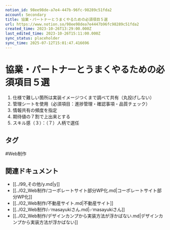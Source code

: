 ```yaml
---
notion_id: 98ee98de-a7e4-447b-96fc-98289c51fda2
account: Secondary
title: 協業・パートナーとうまくやるための必須項目５選
url: https://www.notion.so/98ee98dea7e4447b96fc98289c51fda2
created_time: 2023-10-26T13:29:00.000Z
last_edited_time: 2023-10-26T15:11:00.000Z
sync_status: placeholder
sync_time: 2025-07-12T15:01:47.416696
---
```

# 協業・パートナーとうまくやるための必須項目５選

1. 仕様で難しい箇所は実装イメージつくまで調べて共有（丸投げしない）
1. 管理シートを使用（必須項目：進捗管理・確認事項・品質チェック）
1. 情報共有の頻度を指定
1. 期待値の７割で上出来とする
1. スキル感（３）：（７）人柄で選任

## タグ

#Web制作 

## 関連ドキュメント

- [[../99_その他/y.md|y]]
- [[../02_Web制作/コーポレートサイト部分WP化.md|コーポレートサイト部分WP化]]
- [[../02_Web制作/不動産サイト.md|不動産サイト]]
- [[../02_Web制作/✅masayukiさん.md|✅masayukiさん]]
- [[../02_Web制作/デザインカンプから実装方法が浮かばない.md|デザインカンプから実装方法が浮かばない]]
